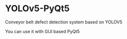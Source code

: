 # YOLOv5-PyQt5
Conveyor belt defect detection system based on YOLOV5

You can use it with GUI based PyQt5
